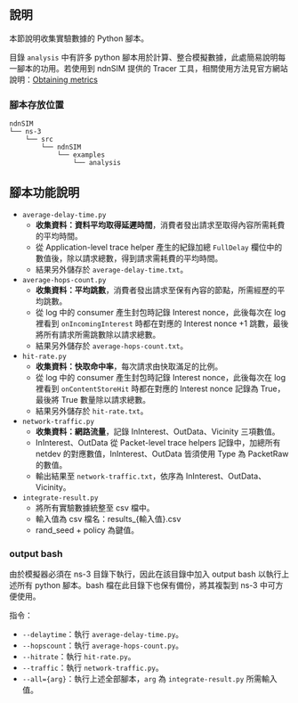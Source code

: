 ## 說明

本節說明收集實驗數據的 Python 腳本。

目錄 `analysis` 中有許多 python 腳本用於計算、整合模擬數據，此處簡易說明每一腳本的功用。若使用到 ndnSIM 提供的 Tracer 工具，相關使用方法見官方網站說明：[Obtaining metrics](https://ndnsim.net/current/metric.html)

### 腳本存放位置

```
ndnSIM
└── ns-3
    └── src
        └── ndnSIM
            └── examples
                └── analysis
```

## 腳本功能說明

* ```average-delay-time.py```
    * **收集資料：資料平均取得延遲時間**，消費者發出請求至取得內容所需耗費的平均時間。
	* 從 Application-level trace helper 產生的紀錄加總 ```FullDelay``` 欄位中的數值後，除以請求總數，得到請求需耗費的平均時間。
	* 結果另外儲存於 ```average-delay-time.txt```。
* ```average-hops-count.py```
	* **收集資料：平均跳數**，消費者發出請求至保有內容的節點，所需經歷的平均跳數。
	* 從 log 中的 consumer 產生封包時記錄 Interest nonce，此後每次在 log 裡看到 ```onIncomingInterest``` 時都在對應的 Interest nonce +1 跳數，最後將所有請求所需跳數除以請求總數。
	* 結果另外儲存於 ```average-hops-count.txt```。
* ```hit-rate.py```
	* **收集資料：快取命中率**，每次請求由快取滿足的比例。
	* 從 log 中的 consumer 產生封包時記錄 Interest nonce，此後每次在 log 裡看到 ```onContentStoreHit``` 時都在對應的 Interest nonce 記錄為 True，最後將 True 數量除以請求總數。
	* 結果另外儲存於 ```hit-rate.txt```。
* ```network-traffic.py```
	* **收集資料：網路流量**，記錄 InInterest、OutData、Vicinity 三項數值。
	* InInterest、OutData 從 Packet-level trace helpers 記錄中，加總所有 netdev 的對應數值，InInterest、OutData 皆須使用 Type 為 PacketRaw 的數值。
	* 輸出結果至 ```network-traffic.txt```，依序為 InInterest、OutData、Vicinity。
* ```integrate-result.py```
	* 將所有實驗數據統整至 csv 檔中。
	* 輸入值為 csv 檔名：results_{輸入值}.csv
	* rand_seed + policy 為鍵值。

### output bash

由於模擬器必須在 ns-3 目錄下執行，因此在該目錄中加入 output bash 以執行上述所有 python 腳本。bash 檔在此目錄下也保有備份，將其複製到 ns-3 中可方便使用。

指令：

* ```--delaytime```：執行 ```average-delay-time.py```。
* ```--hopscount```：執行 ```average-hops-count.py```。
* ```--hitrate```：執行 ```hit-rate.py```。
* ```--traffic```：執行 ```network-traffic.py```。
* ```--all={arg}```：執行上述全部腳本，```arg``` 為 ```integrate-result.py``` 所需輸入值。